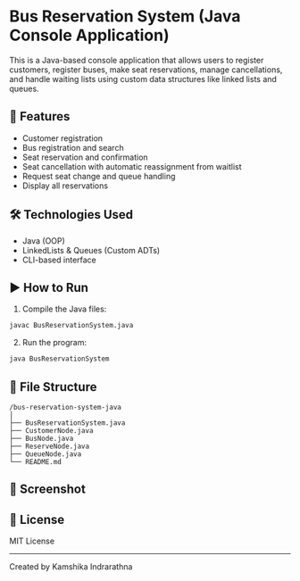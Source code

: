 # Bus Reservation System (Java Console Application)

This is a Java-based console application that allows users to register customers, register buses, make seat reservations, manage cancellations, and handle waiting lists using custom data structures like linked lists and queues.

## 📌 Features
- Customer registration
- Bus registration and search
- Seat reservation and confirmation
- Seat cancellation with automatic reassignment from waitlist
- Request seat change and queue handling
- Display all reservations

## 🛠 Technologies Used
- Java (OOP)
- LinkedLists & Queues (Custom ADTs)
- CLI-based interface

## ▶️ How to Run
1. Compile the Java files:
```bash
javac BusReservationSystem.java
```
2. Run the program:
```bash
java BusReservationSystem
```

## 📂 File Structure
```
/bus-reservation-system-java
│
├── BusReservationSystem.java
├── CustomerNode.java
├── BusNode.java
├── ReserveNode.java
├── QueueNode.java
└── README.md
```

## 📸 Screenshot


## 🔖 License
MIT License

---
Created by Kamshika Indrarathna
